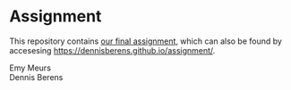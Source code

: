 # Assignment
This repository contains <a href=https://github.com/dennisberens/assignment/blob/master/Emy%2Band%2BDennis%2BAssignment_DBE.ipynb>our final assignment</a>, which can also be found by accesesing <a href=https://dennisberens.github.io/assignment/>https://dennisberens.github.io/assignment/</a>.

Emy Meurs <br>
Dennis Berens
